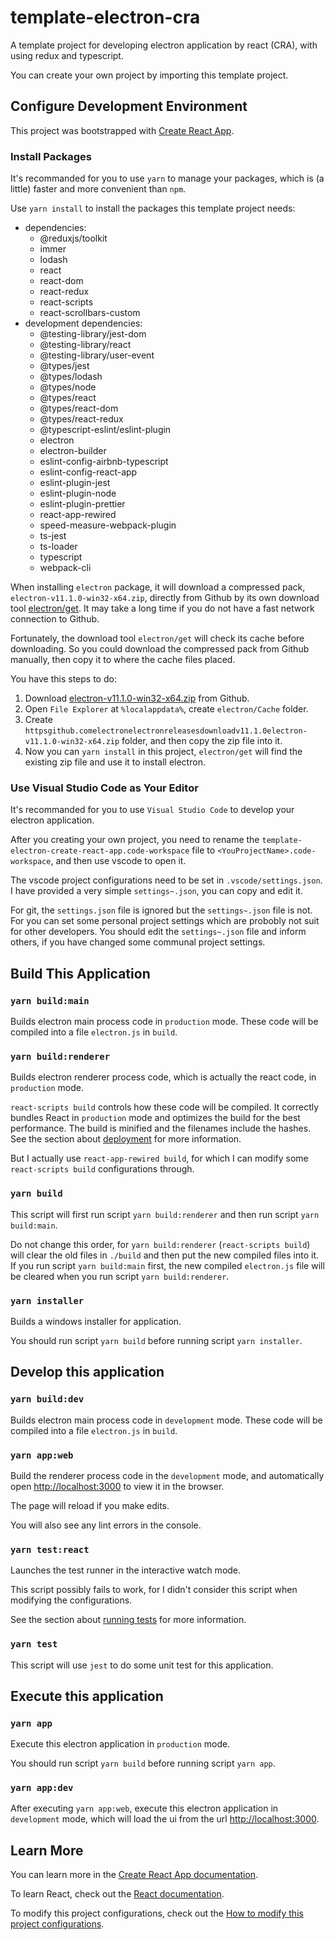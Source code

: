 # template-electron-cra

A template project for developing electron application by react (CRA), with using redux and typescript.

You can create your own project by importing this template project.

## Configure Development Environment

This project was bootstrapped with [Create React App](https://github.com/facebook/create-react-app).

### Install Packages

It's recommanded for you to use `yarn` to manage your packages, which is (a little) faster and more convenient than `npm`.

Use `yarn install` to install the packages this template project needs:
- dependencies:
    - @reduxjs/toolkit
    - immer
    - lodash
    - react
    - react-dom
    - react-redux
    - react-scripts
    - react-scrollbars-custom
- development dependencies:
    - @testing-library/jest-dom
    - @testing-library/react
    - @testing-library/user-event
    - @types/jest
    - @types/lodash
    - @types/node
    - @types/react
    - @types/react-dom
    - @types/react-redux
    - @typescript-eslint/eslint-plugin
    - electron
    - electron-builder
    - eslint-config-airbnb-typescript
    - eslint-config-react-app
    - eslint-plugin-jest
    - eslint-plugin-node
    - eslint-plugin-prettier
    - react-app-rewired
    - speed-measure-webpack-plugin
    - ts-jest
    - ts-loader
    - typescript
    - webpack-cli

When installing `electron` package, it will download a compressed pack, `electron-v11.1.0-win32-x64.zip`, directly from Github by its own download tool [electron/get](https://github.com/electron/get). It may take a long time if you do not have a fast network connection to Github.

Fortunately, the download tool `electron/get` will check its cache before downloading. So you could download the compressed pack from Github manually, then copy it to where the cache files placed.

You have this steps to do:
1. Download [electron-v11.1.0-win32-x64.zip](https://github.com/electron/electron/releases/download/v11.1.0/electron-v11.1.0-win32-x64.zip) from Github.
2. Open `File Explorer` at `%localappdata%`, create `electron/Cache` folder.
3. Create `httpsgithub.comelectronelectronreleasesdownloadv11.1.0electron-v11.1.0-win32-x64.zip` folder, and then copy the zip file into it.
4. Now you can `yarn install` in this project, `electron/get` will find the existing zip file and use it to install electron.

### Use Visual Studio Code as Your Editor

It's recommanded for you to use `Visual Studio Code` to develop your electron application.

After you creating your own project, you need to rename the `template-electron-create-react-app.code-workspace` file to `<YouProjectName>.code-workspace`, and then use vscode to open it.

The vscode project configurations need to be set in `.vscode/settings.json`. I have provided a very simple `settings~.json`, you can copy and edit it.

For git, the `settings.json` file is ignored but the `settings~.json` file is not. For you can set some personal project settings which are probobly not suit for other developers. You should edit the `settings~.json` file and inform others, if you have changed some communal project settings.

## Build This Application
### `yarn build:main`

Builds electron main process code in `production` mode. These code will be compiled into a file `electron.js` in `build`.

### `yarn build:renderer`

Builds electron renderer process code, which is actually the react code, in `production` mode.

`react-scripts build` controls how these code will be compiled. It correctly bundles React in `production` mode and optimizes the build for the best performance. The build is minified and the filenames include the hashes. See the section about [deployment](https://facebook.github.io/create-react-app/docs/deployment) for more information.

But I actually use `react-app-rewired build`, for which I can modify some `react-scripts build` configurations through.

### `yarn build`

This script will first run script `yarn build:renderer` and then run script `yarn build:main`.

Do not change this order, for `yarn build:renderer` (`react-scripts build`) will clear the old files in `./build` and then put the new compiled files into it. If you run script `yarn build:main` first, the new compiled `electron.js` file will be cleared when you run script `yarn build:renderer`.

### `yarn installer`

Builds a windows installer for application.

You should run script `yarn build` before running script `yarn installer`.

## Develop this application
### `yarn build:dev`

Builds electron main process code in `development` mode. These code will be compiled into a file `electron.js` in `build`.

### `yarn app:web`

Build the renderer process code in the `development` mode, and automatically open [http://localhost:3000](http://localhost:3000) to view it in the browser.

The page will reload if you make edits.

You will also see any lint errors in the console.

### `yarn test:react`

Launches the test runner in the interactive watch mode.

This script possibly fails to work, for I didn't consider this script when modifying the configurations.

See the section about [running tests](https://facebook.github.io/create-react-app/docs/running-tests) for more information.

### `yarn test`

This script will use `jest` to do some unit test for this application.

## Execute this application
### `yarn app`

Execute this electron application in `production` mode.

You should run script `yarn build` before running script `yarn app`.

### `yarn app:dev`

After executing `yarn app:web`, execute this electron application in `development` mode, which will load the ui from the url [http://localhost:3000](http://localhost:3000).

## Learn More

You can learn more in the [Create React App documentation](https://facebook.github.io/create-react-app/docs/getting-started).

To learn React, check out the [React documentation](https://reactjs.org/).

To modify this project configurations, check out the [How to modify this project configurations](./configs/README.md).
